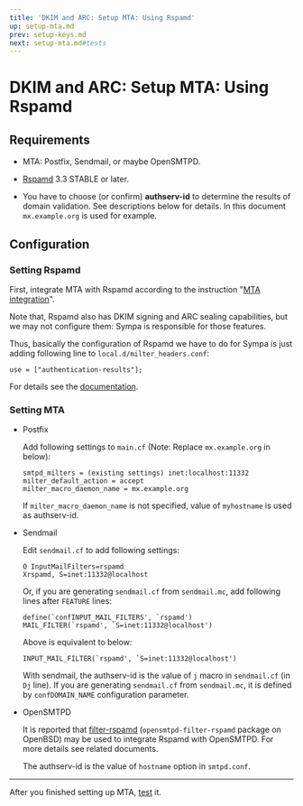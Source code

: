 ```yaml
---
title: 'DKIM and ARC: Setup MTA: Using Rspamd'
up: setup-mta.md
prev: setup-keys.md
next: setup-mta.md#tests
---
```


DKIM and ARC: Setup MTA: Using Rspamd
=====================================

Requirements
------------

  * MTA: Postfix, Sendmail, or maybe OpenSMTPD.
  * [Rspamd](https://www.rspamd.com/) 3.3 STABLE or later.

  * You have to choose (or confirm) **authserv-id** to determine the
    results of domain validation.  See descriptions below for details.
    In this document `mx.example.org` is used for example.

Configuration
-------------

### Setting Rspamd

First, integrate MTA with Rspamd according to the instruction
"[MTA integration](https://rspamd.com/doc/integration.html)".

Note that,
Rspamd also has DKIM signing and ARC sealing capabilities, but we may
not configure them: Sympa is responsible for those features.

Thus, basically the configuration of Rspamd we have to do for Sympa is just
adding following line to `local.d/milter_headers.conf`:

``` code
use = ["authentication-results"];
```
For details see the
[documentation](https://rspamd.com/doc/modules/milter_headers.html).

### Setting MTA

  * Postfix

    Add following settings to `main.cf` (Note:
    Replace `mx.example.org` in below):

    ``` code
    smtpd_milters = (existing settings) inet:localhost:11332
    milter_default_action = accept
    milter_macro_daemon_name = mx.example.org
    ```
    If `milter_macro_daemon_name` is not specified, value of `myhostname`
    is used as authserv-id.

  * Sendmail

    Edit `sendmail.cf` to add following settings:
    ``` code
    O InputMailFilters=rspamd
    Xrspamd, S=inet:11332@localhost
    ```
    Or, if you are generating `sendmail.cf` from `sendmail.mc`, add following
    lines after `FEATURE` lines:
    ``` code
    define(`confINPUT_MAIL_FILTERS', `rspamd')
    MAIL_FILTER(`rspamd', `S=inet:11332@localhost')
    ```
    Above is equivalent to below:
    ``` code
    INPUT_MAIL_FILTER(`rspamd', `S=inet:11332@localhost')
    ```

    With sendmail, the authserv-id is the value of `j` macro in `sendmail.cf`
    (in `Dj` line).
    If you are generating `sendmail.cf` from `sendmail.mc`, it is defined
    by `confDOMAIN_NAME` configuration parameter.

  * OpenSMTPD

    It is reported that
    [filter-rspamd](https://github.com/poolpOrg/filter-rspamd)
    (`opensmtpd-filter-rspamd` package on OpenBSD) may be used to integrate
    Rspamd with OpenSMTPD.  For more details see related documents.

    The authserv-id is the value of `hostname` option in `smtpd.conf`.

----

After you finished setting up MTA, [test](setup-mta.md#tests) it.

